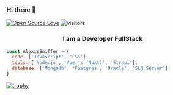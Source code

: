 ### Hi there 👋
[![Open Source Love](https://badges.frapsoft.com/os/v1/open-source.svg?v=102)](https://github.com/ellerbrock/open-source-badge/)
![visitors](https://visitor-badge.laobi.icu/badge?page_id=alexissniffer)


<h3 align="center">I am a Developer FullStack</h3>



```javascript
const AlexisSniffer = {
  code: ['Javascript', 'CSS'],
  tools: ['Node.js', 'Vue.js (Nuxt)', 'Strapi'],
  database: ['Mongodb', 'Postgres', 'Oracle', 'SLQ Server']
}
```

[![trophy](https://github-profile-trophy.vercel.app/?username=alexissniffer&theme=algolia&margin-w=15&margin-h=15&no-frame=true)](https://github.com/ryo-ma/github-profile-trophy)
